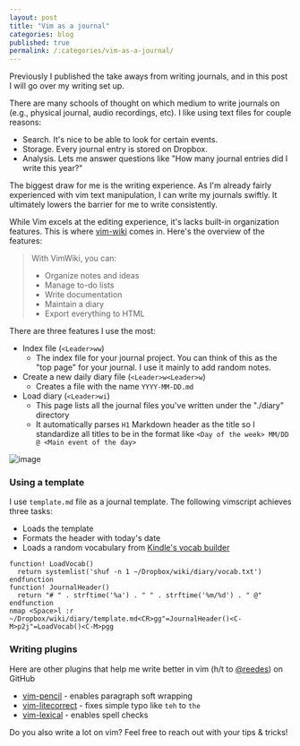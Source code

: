 ```yaml
---
layout: post
title: "Vim as a journal"
categories: blog
published: true
permalink: /:categories/vim-as-a-journal/
---
```


Previously I published the take aways from writing journals, and in this post I will go over my writing set up.

There are many schools of thought on which medium to write journals on (e.g., physical journal, audio recordings, etc). I like using text files for couple reasons:
- Search. It's nice to be able to look for certain events.
- Storage. Every journal entry is stored on Dropbox.
- Analysis. Lets me answer questions like "How many journal entries did I write this year?"

The biggest draw for me is the writing experience. As I'm already fairly experienced with vim text manipulation, I can write my journals swiftly. It ultimately lowers the barrier for me to write consistently.

While Vim excels at the editing experience, it's lacks built-in organization features. This is where [vim-wiki](https://github.com/vimwiki/vimwiki) comes in. Here's the overview of the features:

> With VimWiki, you can:
> - Organize notes and ideas
> - Manage to-do lists
> - Write documentation
> - Maintain a diary
> - Export everything to HTML

There are three features I use the most:
- Index file (`<Leader>ww`)
  - The index file for your journal project. You can think of this as the "top page" for your journal. I use it mainly to add random notes.
- Create a new daily diary file (`<Leader>w<Leader>w`)
  - Creates a file with the name `YYYY-MM-DD.md`
- Load diary (`<Leader>wi`)
  - This page lists all the journal files you've written under the "./diary" directory
  - It automatically parses `H1` Markdown header as the title so I standardize all titles to be in the format like `<Day of the week> MM/DD @ <Main event of the day>`

![image](https://user-images.githubusercontent.com/9669739/88445083-57069a00-cdd5-11ea-8751-f5dbcf50e80b.png)

### Using a template

I use `template.md` file as a journal template. The following vimscript achieves three tasks:
- Loads the template
- Formats the header with today's date
- Loads a random vocabulary from [Kindle's vocab builder](https://yatsushi.com/blog/kindle-vocab-builder/)

```vimscript
function! LoadVocab()
  return systemlist('shuf -n 1 ~/Dropbox/wiki/diary/vocab.txt')
endfunction
function! JournalHeader()
  return "# " . strftime('%a') . " " . strftime('%m/%d') . " @"
endfunction
nmap <Space>l :r ~/Dropbox/wiki/diary/template.md<CR>gg"=JournalHeader()<C-M>p2j"=LoadVocab()<C-M>pgg
```

### Writing plugins

Here are other plugins that help me write better in vim (h/t to [@reedes](https://github.com/reedes)) on GitHub
- [vim-pencil](https://github.com/reedes/vim-pencil) - enables paragraph soft wrapping
- [vim-litecorrect](https://github.com/reedes/vim-litecorrect) - fixes simple typo like `teh` to `the`
- [vim-lexical](https://github.com/reedes/vim-lexical) - enables spell checks

Do you also write a lot on vim? Feel free to reach out with your tips & tricks!
